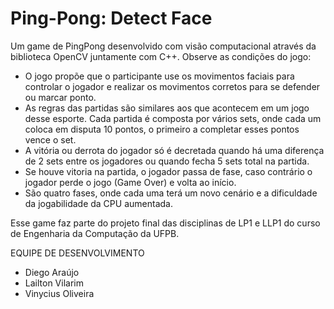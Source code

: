 # Ping-Pong: Detect Face
Um game de PingPong desenvolvido com visão computacional através da biblioteca OpenCV juntamente com C++. Observe as condições do jogo:

- O jogo propõe que o participante use os movimentos faciais para controlar o jogador e realizar os movimentos corretos para se defender ou marcar ponto.
- As regras das partidas são similares aos que acontecem em um jogo desse esporte. Cada partida é composta por vários sets, onde cada um coloca em disputa 10 pontos, o primeiro a completar esses pontos vence o set.
- A vitória ou derrota do jogador só é decretada quando há uma diferença de 2 sets entre os jogadores ou quando fecha 5 sets total na partida.
- Se houve vitoria na partida, o jogador passa de fase, caso contrário o jogador perde o jogo (Game Over) e volta ao início.
- São quatro fases, onde cada uma terá um novo cenário e a dificuldade da jogabilidade da CPU aumentada.

 Esse game faz parte do projeto final das disciplinas de LP1 e LLP1 do curso de Engenharia da Computação da UFPB.

EQUIPE DE DESENVOLVIMENTO
- Diego Araújo
- Lailton Vilarim
- Vinycius Oliveira
